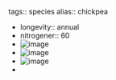 tags:: species
alias:: chickpea

- longevity:: annual
- nitrogener:: 60
- ![image](https://peach-geographical-bat-397.mypinata.cloud/ipfs/QmNNb4aZ8DDNacw9dVRQbQ1X4WLhX7Jo8qxAgdzVjiHA3f)
- ![image](https://peach-geographical-bat-397.mypinata.cloud/ipfs/QmPGPkwt8Uu6s3LyzkFDmFAafw93f9eZrCC2iDo1bbmTvU)
- ![image](https://peach-geographical-bat-397.mypinata.cloud/ipfs/QmZxzNiDeyugnSxvuCUDZFuQE94WppCo9GqCTHqwUsxBVx)
-